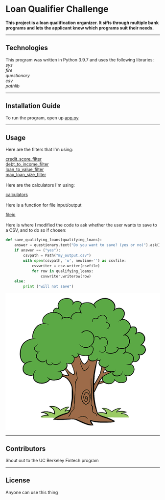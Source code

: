 # Loan Qualifier Challenge
**This project is a loan qualification organizer. It sifts through multiple bank programs and lets the applicant know which programs suit their needs.**


---

## Technologies

This program was written in Python 3.9.7 and uses the following libraries:<br />
*sys*<br />
*fire*<br />
*questionary*<br />
*csv*<br />
*pathlib*<br />


---

## Installation Guide

To run the program, open up [app.py](app.py)


---

## Usage

Here are the filters that I'm using:<br />

[credit_score_filter](qualifier/filters/credit_score.py)<br />
[debt_to_income_filter](qualifier/filters/debt_to_income.py)<br />
[loan_to_value_filter](qualifier/filters/loan_to_value.py)<br />
[max_loan_size_filter](qualifier/filters/max_loan_size.py)<br />
<br />
Here are the calculators I'm using: <br />

[calculators](qualifier/utils/calculators.py)<br />
<br />
Here is a function for file input/output <br />

[fileio](qualifier/utils/fileio.py)<br />
<br />
Here is where I modified the code to ask whether the user wants to save to a CSV, and to do so if chosen:<br />


```python
def save_qualifying_loans(qualifying_loans):
    answer = questionary.text("Do you want to save? (yes or no)").ask()
    if answer == ("yes"):
        csvpath = Path("my_output.csv")
        with open(csvpath, 'w', newline='') as csvfile:
            csvwriter = csv.writer(csvfile)
            for row in qualifying_loans:
                csvwriter.writerow(row)
    else:
        print ("will not save")
```
        


![picture of a tree](tree_picture.png)

---

## Contributors

Shout out to the UC Berkeley Fintech program

---

## License

Anyone can use this thing
